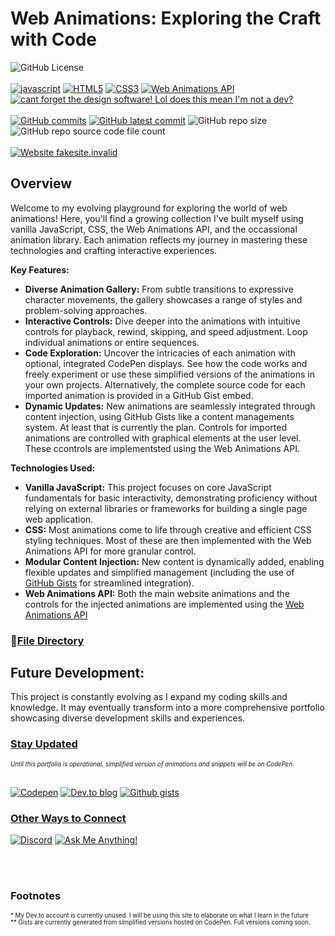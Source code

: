

#  Web Animations: Exploring the Craft with Code 

![GitHub License](https://img.shields.io/github/license/Code-Nit-Whit/Web-Animations)
<br><br>
[![javascript](https://img.shields.io/badge/JavaScript-yellow.svg)](https://www.javascript.com) 
[![HTML5](https://img.shields.io/badge/HTML5-orange.svg)](https://developer.mozilla.org/en-US/docs/Glossary/HTML5) 
[![CSS3](https://img.shields.io/badge/CSS3-blue.svg)](https://developer.mozilla.org/en-US/docs/Web/CSS) 
[![Web Animations API](https://img.shields.io/badge/Web%20Animations%20API-green.svg)](https://developer.mozilla.org/en-US/docs/Web/API/Web_Animations_API)
[![cant forget the design software! Lol does this mean I'm not a dev?](https://img.shields.io/badge/Inkscape-grey.svg)](https://inkscape.org/)<br><br>
[![GitHub commits](https://badgen.net/github/commits/Code-Nit-Whit/Web-Animations)](https://GitHub.com/Code-Nit-Whit/Web-Animations/commit)
[![GitHub latest commit](https://badgen.net/github/last-commit/Code-Nit-Whit/Web-Animations)](https://GitHub.com/Code-Nit-Whit/Web-Animations/commit/)
![GitHub repo size](https://img.shields.io/github/repo-size/Code-Nit-Whit/Web-Animations)
![GitHub repo source code file count](https://img.shields.io/github/directory-file-count/Code-Nit-Whit/Web-Animations%2Fsrc?type=file&label=source%20code%20files)
<br><br>
[![Website fakesite.invalid](https://img.shields.io/website-up-coming%20soon-green-red/http/fakesite.invalid.svg)](http://fakesite.invalid/)




## **Overview**

Welcome to my evolving playground for exploring the world of web animations! Here, you'll find a growing collection I've built myself using vanilla JavaScript, CSS, the Web Animations API, and the occassional animation library. Each animation reflects my journey in mastering these technologies and crafting interactive experiences.

**Key Features:**

* **Diverse Animation Gallery:** From subtle transitions to expressive character movements, the gallery showcases a range of styles and problem-solving approaches.
* **Interactive Controls:** Dive deeper into the animations with intuitive controls for playback, rewind, skipping, and speed adjustment. Loop individual animations or entire sequences.
* **Code Exploration:** Uncover the intricacies of each animation with optional, integrated CodePen displays. See how the code works and freely experiment or use these simplified versions of the animations in your own projects. Alternatively, the complete source code for each imported animation is provided in a GitHub Gist embed.
* **Dynamic Updates:** New animations are seamlessly integrated through content injection, using GitHub Gists like a content managements system. At least that is currently the plan. Controls for imported animations are controlled with graphical elements at the user level. These ccontrols are implementsted using the Web Animations API. 

**Technologies Used:**

* **Vanilla JavaScript:** This project focuses on core JavaScript fundamentals for basic interactivity, demonstrating proficiency without relying on external libraries or frameworks for building a single page web application.
* **CSS:** Most animations come to life through creative and efficient CSS styling techniques. Most of these are then implemented with the Web Animations API for more granular control.
* **Modular Content Injection:** New content is dynamically added, enabling flexible updates and simplified management (including the use of [GitHub Gists](https://gist.github.com/Code-Nit-Whit) for streamlined integration).
* **Web Animations API:** Both the main website animations and the controls for the injected animations are implemented using the [Web Animations API](https://developer.mozilla.org/en-US/docs/Web/API/Web_Animations_API/Using_the_Web_Animations_API#meet_the_web_animations_api)

<h3><span>&#128279;</span><a href="https://github.com/Code-Nit-Whit/Web-Animations/FileDirectory.md"><strong>File Directory</strong></a></h3>

## **Future Development:**

This project is constantly evolving as I expand my coding skills and knowledge. It may eventually transform into a more comprehensive portfolio showcasing diverse development skills and experiences.

<h3><u><strong>Stay Updated</strong></u></h3> 
<sub><sup><i>Until this portfolio is operational, simplified version of animations and snippets will be on CodePen. </i></sup></sub><br><br>


[![Codepen](https://img.shields.io/badge/Codepen-0a0a0a?style=for-the-badge&logo=codepen&logoColor=white)](https://codepen.io/Code-Nit-Whit) 
[![Dev.to blog](https://img.shields.io/badge/dev.to*-0A0A0A?style=for-the-badge&logo=dev.to&logoColor=white)](https://dev.to/)
[![Github gists](https://img.shields.io/badge/Gists**-0A0A0A?style=for-the-badge&logo=github&logoColor=white)](https://gist.github.com/Code-Nit-Whit)



### <u><strong>Other Ways to Connect</strong></u>
[![Discord](https://img.shields.io/badge/Discord-%235865F2.svg?style=for-the-badge&logo=discord&logoColor=white)](https://discordapp.com/users/1178998353187586054)
[![Ask Me Anything!](https://img.shields.io/badge/Discussions-%230a0a0a.svg?style=for-the-badge&logo=GitHub&logoColor=white)](https://github.com/Code-Nit-Whit/Web-Animations/discussions/new?category=general)

<br><br>
### Footnotes 
<sup><sub>* My Dev.to account is currently unused. I will be using this site to elaborate on what I learn in the future</sub></sup><br>
<sup><sub>** Gists are currently generated from simplified versions hosted on CodePen. Full versions coming soon.</sub></sup>
